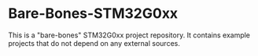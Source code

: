 # Bare-Bones-STM32G0xx

This is a "bare-bones" STM32G0xx project repository. It contains example projects that do not depend on any external sources.
